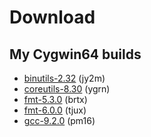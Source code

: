 # Download

## My Cygwin64 builds
- [binutils-2.32](https://pan.baidu.com/s/1QLIetDUWwDBGP5VaHIUSpA) (jy2m)
- [coreutils-8.30](https://pan.baidu.com/s/1uouQnryoUppo3_U3AEkmOg) (ygrn)
- [fmt-5.3.0](https://pan.baidu.com/s/10yOXdsadFQmNFY_UExLP5w) (brtx)
- [fmt-6.0.0](https://pan.baidu.com/s/1fY1ZeiyLsTQHIQeEs_abGQ) (tjux)
- [gcc-9.2.0](https://pan.baidu.com/s/1Eo-7g6YrrxQbmpMBZOCLlQ) (pm16)
